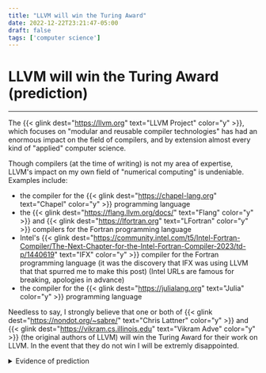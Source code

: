 ```yaml
---
title: "LLVM will win the Turing Award"
date: 2022-12-22T23:21:47-05:00
draft: false
tags: ['computer science']
---
```



# LLVM will win the Turing Award (prediction)

---
 
The {{< glink dest="https://llvm.org" text="LLVM Project" color="y" >}}, which focuses on "modular and reusable compiler technologies" has had an enormous impact on the field of compilers, and by extension almost every kind of "applied" computer science.

Though compilers (at the time of writing) is not my area of expertise, LLVM's impact on my own field of "numerical computing" is undeniable.
Examples include:
- the compiler for the {{< glink dest="https://chapel-lang.org" text="Chapel" color="y" >}} programming language
- the {{< glink dest="https://flang.llvm.org/docs/" text="Flang" color="y" >}}  and {{< glink dest="https://lfortran.org" text="LFortran" color="y" >}} compilers for the Fortran programming language
- Intel's {{< glink dest="https://community.intel.com/t5/Intel-Fortran-Compiler/The-Next-Chapter-for-the-Intel-Fortran-Compiler-2023/td-p/1440619" text="IFX" color="y" >}} compiler for the Fortran programming language (it was the discovery that IFX was using LLVM that that spurred me to make this post) (Intel URLs are famous for breaking, apologies in advance)
- the compiler for the {{< glink dest="https://julialang.org" text="Julia" color="y" >}} programming language

Needless to say, I strongly believe that one or both of {{< glink dest="https://nondot.org/~sabre/" text="Chris Lattner" color="y" >}} and {{< glink dest="https://vikram.cs.illinois.edu" text="Vikram Adve" color="y" >}} (the original authors of LLVM) will win the Turing Award for their work on LLVM.
In the event that they do not win I will be extremly disappointed.

<details>
  <summary>Evidence of prediction</summary>

  To make this a bonafide prediction it's necessary to provide some evidence that my prediction was made in advance of the award (if it occurs).
  To this end I provide the git commit hash for the commit which adds this post: {{< glink dest="https://github.com/ghbrown/ghbrown.github.io/commit/6924275f9ef350dc3ce48daf4f85c908a867bd17" text="6924275f9ef350dc3ce48daf4f85c908a867bd17" color="y" >}}

  (Since entering the hash of course changes the hash, I added the hash and a link to the commit one commit after the post.)
</details>



